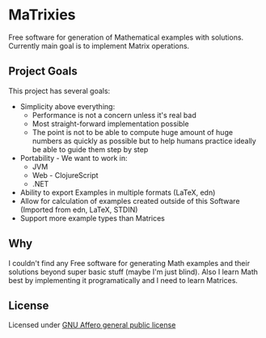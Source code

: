 # MaTrixies

Free software for generation of Mathematical examples with solutions. Currently main goal is to implement Matrix operations.

## Project Goals

This project has several goals:

- Simplicity above everything:
  - Performance is not a concern unless it's real bad
  - Most straight-forward implementation possible
  - The point is not to be able to compute huge amount of huge numbers as quickly as possible but to help humans practice ideally
    be able to guide them step by step
- Portability - We want to work in:
  - JVM
  - Web - ClojureScript
  - .NET
- Ability to export Examples in multiple formats (LaTeX, edn)
- Allow for calculation of examples created outside of this Software (Imported from edn, LaTeX, STDIN)
- Support more example types than Matrices


## Why

I couldn't find any Free software for generating Math examples and their solutions beyond super basic stuff (maybe I'm just
blind). Also I learn Math best by implementing it programatically and I need to learn Matrices.

## License

Licensed under [GNU Affero general public license](https://www.gnu.org/licenses/agpl-3.0.en.html)
